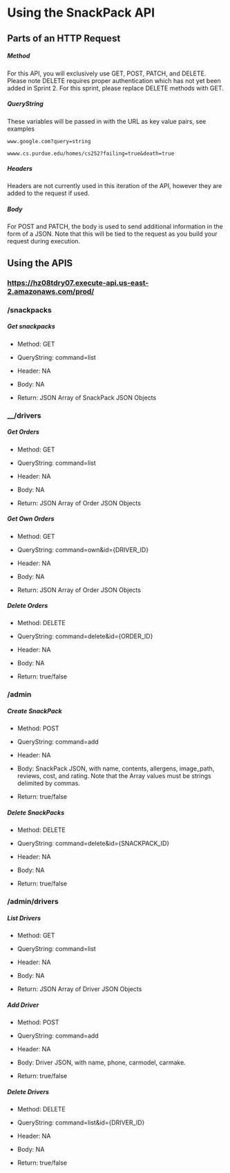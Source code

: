 # Using the SnackPack API

## Parts of an HTTP Request
##### Method
For this API, you will exclusively use GET, POST, PATCH, and DELETE. Please note DELETE requires proper authentication which has not yet been added in Sprint 2. For this sprint, please replace DELETE methods with GET.

##### QueryString
These variables will be passed in with the URL as key value pairs, see examples

`www.google.com?query=string`

`wwww.cs.purdue.edu/homes/cs252?failing=true&death=true`

##### Headers
Headers are not currently used in this iteration of the API, however they are added to the request if used.

##### Body
For POST and PATCH, the body is used to send additional information in the form of a JSON. Note that this will be tied to the request as you build your request during execution.

## Using the APIS
### https://hz08tdry07.execute-api.us-east-2.amazonaws.com/prod/

### __/snackpacks__
##### Get snackpacks
* Method: GET
* QueryString: command=list
* Header: NA
* Body: NA

* Return: JSON Array of SnackPack JSON Objects

### ____/drivers__
##### Get Orders
* Method: GET
* QueryString: command=list
* Header: NA
* Body: NA

* Return: JSON Array of Order JSON Objects

##### Get Own Orders
* Method: GET
* QueryString: command=own&id={DRIVER_ID}
* Header: NA
* Body: NA

* Return: JSON Array of Order JSON Objects

##### Delete Orders
* Method: DELETE
* QueryString: command=delete&id={ORDER_ID}
* Header: NA
* Body: NA

* Return: true/false

### __/admin__
##### Create SnackPack
* Method: POST
* QueryString: command=add
* Header: NA
* Body: SnackPack JSON, with name, contents, allergens, image_path, reviews, cost, and rating. Note that the Array values must be strings delimited by commas.

* Return: true/false

##### Delete SnackPacks
* Method: DELETE
* QueryString: command=delete&id={SNACKPACK_ID}
* Header: NA
* Body: NA

* Return: true/false

### __/admin/drivers__
##### List Drivers
* Method: GET
* QueryString: command=list
* Header: NA
* Body: NA

* Return: JSON Array of Driver JSON Objects

##### Add Driver
* Method: POST
* QueryString: command=add
* Header: NA
* Body: Driver JSON, with name, phone, carmodel, carmake.

* Return: true/false

##### Delete Drivers
* Method: DELETE
* QueryString: command=list&id={DRIVER_ID}
* Header: NA
* Body: NA

* Return: true/false
